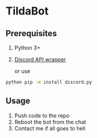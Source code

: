 # TildaBot

## Prerequisites
1. Python 3+
2. [Discord API wrapper](https://github.com/Rapptz/discord.py)

    or use
```bash
python pip -m install discord.py
```

## Usage
1. Push code to the repo
2. Reboot the bot from the chat
3. Contact me if all goes to hell
